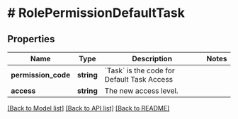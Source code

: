 # # RolePermissionDefaultTask

## Properties

Name | Type | Description | Notes
------------ | ------------- | ------------- | -------------
**permission_code** | **string** | &#x60;Task&#x60; is the code for Default Task Access |
**access** | **string** | The new access level. |

[[Back to Model list]](../../README.md#models) [[Back to API list]](../../README.md#endpoints) [[Back to README]](../../README.md)
